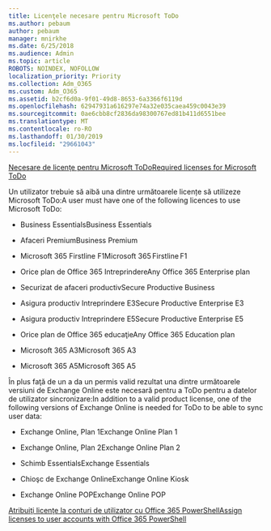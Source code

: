 ```yaml
---
title: Licenţele necesare pentru Microsoft ToDo
ms.author: pebaum
author: pebaum
manager: mnirkhe
ms.date: 6/25/2018
ms.audience: Admin
ms.topic: article
ROBOTS: NOINDEX, NOFOLLOW
localization_priority: Priority
ms.collection: Adm_O365
ms.custom: Adm_O365
ms.assetid: b2cf6d0a-9f01-49d8-8653-6a3366f6119d
ms.openlocfilehash: 62947931a616297e74a32e035caea459c0043e39
ms.sourcegitcommit: 0ae6cbb8cf2836da98300767ed81b411d6551bee
ms.translationtype: MT
ms.contentlocale: ro-RO
ms.lasthandoff: 01/30/2019
ms.locfileid: "29661043"
---
```

[<span data-ttu-id="e56e6-102">Necesare de licenţe pentru Microsoft ToDo</span><span class="sxs-lookup"><span data-stu-id="e56e6-102">Required licenses for Microsoft ToDo</span></span>](https://support.office.com/article/381e9d1b-c500-49b5-973e-890fd86528d7.aspx)
  
<span data-ttu-id="e56e6-103">Un utilizator trebuie să aibă una dintre următoarele licențe să utilizeze Microsoft ToDo:</span><span class="sxs-lookup"><span data-stu-id="e56e6-103">A user must have one of the following licences to use Microsoft ToDo:</span></span>
  
- <span data-ttu-id="e56e6-104">Business Essentials</span><span class="sxs-lookup"><span data-stu-id="e56e6-104">Business Essentials</span></span>
    
- <span data-ttu-id="e56e6-105">Afaceri Premium</span><span class="sxs-lookup"><span data-stu-id="e56e6-105">Business Premium</span></span>
    
- <span data-ttu-id="e56e6-106">Microsoft 365 Firstline F1</span><span class="sxs-lookup"><span data-stu-id="e56e6-106">Microsoft 365 Firstline F1</span></span>
    
- <span data-ttu-id="e56e6-107">Orice plan de Office 365 Intreprindere</span><span class="sxs-lookup"><span data-stu-id="e56e6-107">Any Office 365 Enterprise plan</span></span>
    
- <span data-ttu-id="e56e6-108">Securizat de afaceri productiv</span><span class="sxs-lookup"><span data-stu-id="e56e6-108">Secure Productive Business</span></span>
    
- <span data-ttu-id="e56e6-109">Asigura productiv Intreprindere E3</span><span class="sxs-lookup"><span data-stu-id="e56e6-109">Secure Productive Enterprise E3</span></span>
    
- <span data-ttu-id="e56e6-110">Asigura productiv Intreprindere E5</span><span class="sxs-lookup"><span data-stu-id="e56e6-110">Secure Productive Enterprise E5</span></span>
    
- <span data-ttu-id="e56e6-111">Orice plan de Office 365 educaţie</span><span class="sxs-lookup"><span data-stu-id="e56e6-111">Any Office 365 Education plan</span></span>
    
- <span data-ttu-id="e56e6-112">Microsoft 365 A3</span><span class="sxs-lookup"><span data-stu-id="e56e6-112">Microsoft 365 A3</span></span>
    
- <span data-ttu-id="e56e6-113">Microsoft 365 A5</span><span class="sxs-lookup"><span data-stu-id="e56e6-113">Microsoft 365 A5</span></span>
    
<span data-ttu-id="e56e6-114">În plus faţă de un a da un permis valid rezultat una dintre următoarele versiuni de Exchange Online este necesară pentru a ToDo pentru a datelor de utilizator sincronizare:</span><span class="sxs-lookup"><span data-stu-id="e56e6-114">In addition to a valid product license, one of the following versions of Exchange Online is needed for ToDo to be able to sync user data:</span></span> 
  
- <span data-ttu-id="e56e6-115">Exchange Online, Plan 1</span><span class="sxs-lookup"><span data-stu-id="e56e6-115">Exchange Online Plan 1</span></span>
    
- <span data-ttu-id="e56e6-116">Exchange Online, Plan 2</span><span class="sxs-lookup"><span data-stu-id="e56e6-116">Exchange Online Plan 2</span></span>
    
- <span data-ttu-id="e56e6-117">Schimb Essentials</span><span class="sxs-lookup"><span data-stu-id="e56e6-117">Exchange Essentials</span></span>
    
- <span data-ttu-id="e56e6-118">Chioşc de Exchange Online</span><span class="sxs-lookup"><span data-stu-id="e56e6-118">Exchange Online Kiosk</span></span>
    
- <span data-ttu-id="e56e6-119">Exchange Online POP</span><span class="sxs-lookup"><span data-stu-id="e56e6-119">Exchange Online POP</span></span>
    
[<span data-ttu-id="e56e6-120">Atribuiţi licenţe la conturi de utilizator cu Office 365 PowerShell</span><span class="sxs-lookup"><span data-stu-id="e56e6-120">Assign licenses to user accounts with Office 365 PowerShell</span></span>](https://docs.microsoft.com/office365/enterprise/powershell/assign-licenses-to-user-accounts-with-office-365-powershell )
  

